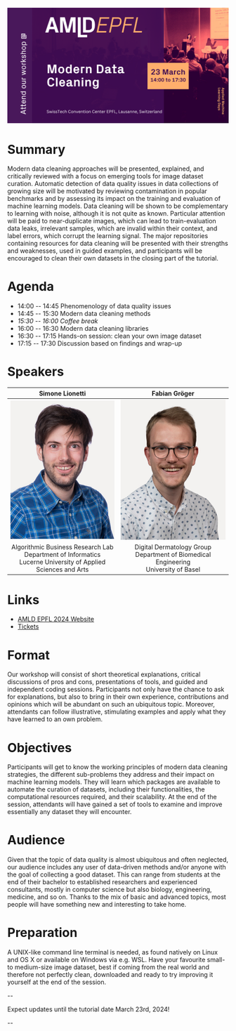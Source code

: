 ![Data Cleaning Tile](images/data-cleaning-tile.png)

# Summary

Modern data cleaning approaches will be presented, explained, and critically reviewed with a focus on emerging tools for image dataset curation.
Automatic detection of data quality issues in data collections of growing size will be motivated by reviewing contamination in popular benchmarks and by assessing its impact on the training and evaluation of machine learning models.
Data cleaning will be shown to be complementary to learning with noise, although it is not quite as known.
Particular attention will be paid to near-duplicate images, which can lead to train-evaluation data leaks, irrelevant samples, which are invalid within their context, and label errors, which corrupt the learning signal.
The major repositories containing resources for data cleaning will be presented with their strengths and weaknesses, used in guided examples, and participants will be encouraged to clean their own datasets in the closing part of the tutorial.

# Agenda

- 14:00 -- 14:45 Phenomenology of data quality issues
- 14:45 -- 15:30 Modern data cleaning methods
- *15:30 -- 16:00 Coffee break*
- 16:00 -- 16:30 Modern data cleaning libraries
- 16:30 -- 17:15 Hands-on session: clean your own image dataset
- 17:15 -- 17:30 Discussion based on findings and wrap-up

# Speakers

| Simone Lionetti | Fabian Gröger |
|:--:|:--:|
| ![Simone](images/simone.jpeg) | ![Fabian](images/fabian.jpeg) |
| Algorithmic Business Research Lab<br>Department of Informatics<br>Lucerne University of Applied Sciences and Arts | Digital Dermatology Group<br>Department of Biomedical Engineering<br>University of Basel |

# Links

- [AMLD EPFL 2024 Website](https://2024.appliedmldays.org)
- [Tickets](https://ti.to/applied-machine-learning-days/2024)

# Format

Our workshop will consist of short theoretical explanations, critical discussions of pros and cons, presentations of tools, and guided and independent coding sessions.
Participants not only have the chance to ask for explanations, but also to bring in their own experience, contributions and opinions which will be abundant on such an ubiquitous topic.
Moreover, attendants can follow illustrative, stimulating examples and apply what they have learned to an own problem.

# Objectives

Participants will get to know the working principles of modern data cleaning strategies, the different sub-problems they address and their impact on machine learning models.
They will learn which packages are available to automate the curation of datasets, including their functionalities, the computational resources required, and their scalability.
At the end of the session, attendants will have gained a set of tools to examine and improve essentially any dataset they will encounter.

# Audience

Given that the topic of data quality is almost ubiquitous and often neglected, our audience includes any user of data-driven methods and/or anyone with the goal of collecting a good dataset.
This can range from students at the end of their bachelor to established researchers and experienced consultants, mostly in computer science but also biology, engineering, medicine, and so on.
Thanks to the mix of basic and advanced topics, most people will have something new and interesting to take home.

# Preparation

A UNIX-like command line terminal is needed, as found natively on Linux and OS X or available on Windows via e.g. WSL.
Have your favourite small- to medium-size image dataset, best if coming from the real world and therefore not perfectly clean, downloaded and ready to try improving it yourself at the end of the session.

--

Expect updates until the tutorial date March 23rd, 2024!

--
